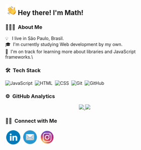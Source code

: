 <img alt="Hand Wave" src="HandWave.gif" width='40' align="left"/><h2>Hey there! I'm Math!</h2>

<!-- ## 👋 &nbsp;Hey there! I'm Math -->


### 👨🏻‍💻 &nbsp;About Me

💡 &nbsp; I live in São Paulo, Brasil.\
🎓 &nbsp;I'm currently studying Web development by my own.\
🌱 &nbsp;I'm on track for learning more about libraries and JavaScript frameworks.\


### 🛠 &nbsp;Tech Stack


![JavaScript](https://img.shields.io/badge/-JavaScript-05122A?style=flat&logo=javascript)&nbsp;
![HTML](https://img.shields.io/badge/-HTML-05122A?style=flat&logo=HTML5)&nbsp;
![CSS](https://img.shields.io/badge/-CSS-05122A?style=flat&logo=CSS3&logoColor=1572B6)&nbsp;
![Git](https://img.shields.io/badge/-Git-05122A?style=flat&logo=git)&nbsp;
![GitHub](https://img.shields.io/badge/-GitHub-05122A?style=flat&logo=github)&nbsp;

### ⚙️ &nbsp;GitHub Analytics

<p align="center">
<a href="https://github.com/OMath1">
  <img height="140em" src="https://github-readme-stats-eight-theta.vercel.app/api?username=OMath1&show_icons=true&theme=algolia&include_all_commits=true&count_private=true"/>
  <img height="140em" src="https://github-readme-stats-eight-theta.vercel.app/api/top-langs/?username=OMath1&layout=compact&langs_count=8&theme=algolia"/>
</a>
</p>

### 🤝🏻 &nbsp;Connect with Me

<p>
<a href="https://linkedin.com/in/OMath1"><img src="LinkedinLogo2.png" width="50px"></a>
<a href="mailto:matheusav7@gmail.com"><img src="EmailLogo2.png" width="50px"></a>
<a href="https://instagram.com/matheus.aavila"><img src="InstagramLogo2.png" width="50px"></a>
</p>
